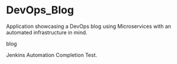 # DevOps_Blog
Application showcasing a DevOps blog using Microservices with an automated infrastructure in mind. 

blog

Jenkins Automation Completion Test.
